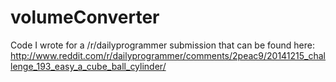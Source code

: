 # volumeConverter
Code I wrote for a /r/dailyprogrammer submission that can be found here: http://www.reddit.com/r/dailyprogrammer/comments/2peac9/20141215_challenge_193_easy_a_cube_ball_cylinder/
